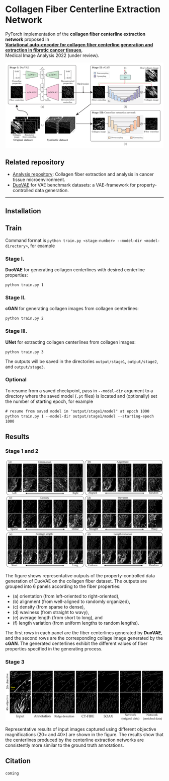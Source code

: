 # Collagen Fiber Centerline Extraction Network

PyTorch implementation of the **collagen fiber centerline extraction network** proposed in\
[**Variational auto-encoder for collagen fiber centerline generation and extraction in fibrotic cancer tissues**](),\
Medical Image Analysis 2022 (under review).

![figure](/etc/figures/pipeline.png)

## Related repository
 - [Analysis repository](https://github.com/uw-loci/collagen-fiber-metrics): Collagen fiber extraction and analysis in cancer tissue microenvironment.
 - [DuoVAE](https://github.com/hjoonpark/duovae) for VAE benchmark datasets: a VAE-framework for property-controlled data generation.

---

## Installation

## Train

Command format is `python train.py <stage-number> --model-dir <model-directory>`, for example

### Stage I.
**DuoVAE** for generating collagen centerlines with desired centerline properties:

    python train.py 1

### Stage II.
**cGAN** for generating collagen images from collagen centerlines:

    python train.py 2

### Stage III.

**UNet** for extracting collagen centerlines from collagen images:

    python train.py 3

The outputs will be saved in the directories `output/stage1`, `output/stage2`, and `output/stage3`.

### Optional
To resume from a saved checkpoint, pass in `--model-dir` argument to a directory where the saved model (`.pt` files) is located and (optionally) set the number of starting epoch, for example

    # resume from saved model in "output/stage1/model" at epoch 1000
    python train.py 1 --model-dir output/stage1/model --starting-epoch 1000

## Results

### Stage 1 and 2

![figure](/etc/figures/result_stage1_stage2.png)

The figure shows representative outputs of the property-controlled data generation of DuoVAE on the collagen fiber dataset. The outputs are grouped into 6 panels according to the fiber properties: 

- (a) orientation (from left-oriented to right-oriented), 
- (b) alignment (from well-aligned to randomly organized), 
- (c) density (from sparse to dense), 
- (d) waviness (from straight to wavy), 
- (e) average length (from short to long), and 
- (f) length variation (from uniform lengths to random lengths). 

The first rows in each panel are the fiber centerlines generated by **DuoVAE**, and the second rows are the corresponding collage image generated by the **cGAN**. The generated centerlines exhibit the different values of fiber properties specified in the generating process.

### Stage 3

![figure](/etc/figures/result_stage3.png)

Representative results of input images captured using different objective magnifications (20× and 40×) are shown in the figure. The results show that the centerlines produced by the centerline extraction networks are consistently more similar to the ground truth annotations.


## Citation

    coming